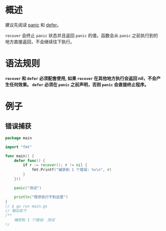 # 概述
建议先阅读 [panic](panic.md) 和 [defer](defer.md)。

`recover` 会终止 `panic` 状态并且返回 `panic` 的值，函数会从 `panic` 之前执行到的地方直接返回，不会继续往下执行。

# 语法规则
**`recover` 和 `defer` 必须配套使用, 如果 `recover` 在其他地方执行会返回 nil，不会产生任何效果。
`defer` 必须在 `panic` 之前声明，否则 `panic` 会直接终止程序。** 

# 例子

## 错误捕获
```go
package main

import "fmt"

func main() {
	defer func() {
		if r := recover(); r != nil {
			fmt.Printf("捕获到 1 个错误: %v\n", r)
		}
	}()

	panic("测试")

	println("程序执行不到这里")
}
// $ go run main.go
// 输出如下 
/**
    捕获到 1 个错误: 测试
*/
```